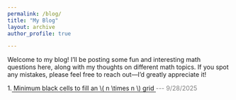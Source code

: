 ```yaml
---
permalink: /blog/
title: "My Blog"
layout: archive
author_profile: true

---
```


Welcome to my blog! I’ll be posting some fun and interesting math questions here, along with my thoughts on different math topics. If you spot any mistakes, please feel free to reach out—I’d greatly appreciate it!

1.<a href="/blog/minimum_black_cells/" style="text-decoration: none; border-bottom: 1px solid;">
  Minimum black cells to fill an \\( n \times n \\) grid
</a>
<span style="color: gray;"> --- 9/28/2025</span>








